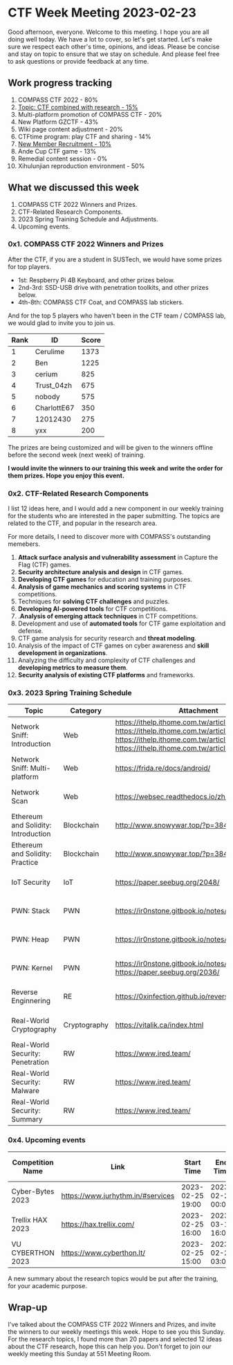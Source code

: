 # CTF Week Meeting 2023-02-23

Good afternoon, everyone. Welcome to this meeting. I hope you are all doing well today. We have a lot to cover, so let's get started. Let's make sure we respect each other's time, opinions, and ideas. Please be concise and stay on topic to ensure that we stay on schedule. And please feel free to ask questions or provide feedback at any time.

## Work progress tracking

1. COMPASS CTF 2022 - 80%
2. <u>Topic: CTF combined with research - 15%</u>
3. Multi-platform promotion of COMPASS CTF - 20%
4. New Platform GZCTF - 43%
5. Wiki page content adjustment - 20%
6. CTFtime program: play CTF and sharing - 14%
7. <u>New Member Recruitment - 10%</u>
8. Ande Cup CTF game - 13%
9. Remedial content session - 0%
10. Xihulunjian reproduction environment - 50%

## What we discussed this week

1. COMPASS CTF 2022 Winners and Prizes.
2. CTF-Related Research Components.
3. 2023 Spring Training Schedule and Adjustments.
4. Upcoming events.

### 0x1. COMPASS CTF 2022 Winners and Prizes

After the CTF, if you are a student in SUSTech, we would have some prizes for top players.

- 1st: Respberry Pi 4B Keyboard, and other prizes below.
- 2nd-3rd: SSD-USB drive with penetration toolkits, and other prizes below.
- 4th-8th: COMPASS CTF Coat, and COMPASS lab stickers.

And for the top 5 players who haven't been in the CTF team / COMPASS lab, we would glad to invite you to join us.

| Rank | ID          | Score |
| ---- | ----------- | ----- |
| 1    | Cerulime    | 1373  |
| 2    | Ben         | 1225  |
| 3    | cerium      | 825   |
| 4    | Trust_04zh  | 675   |
| 5    | nobody      | 575   |
| 6    | CharlottE67 | 350   |
| 7    | 12012430    | 275   |
| 8    | yxx         | 200   |

The prizes are being customized and will be given to the winners offline before the second week (next week) of training.

**I would invite the winners to our training this week and write the order for them prizes. Hope you enjoy this event.**

### 0x2. CTF-Related Research Components

I list 12 ideas here, and I would add a new component in our weekly training for the students who are interested in the paper submitting. The topics are related to the CTF, and popular in the research area.

For more details, I need to discover more with COMPASS's outstanding memebers.

1. **Attack surface analysis and vulnerability assessment** in Capture the Flag (CTF) games.
2. **Security architecture analysis and design** in CTF games.
3. **Developing CTF games** for education and training purposes.
4. **Analysis of game mechanics and scoring systems** in CTF competitions.
5. Techniques for **solving CTF challenges** and puzzles.
6. **Developing AI-powered tools** for CTF competitions.
7. .**Analysis of emerging attack techniques** in CTF competitions.
8. Development and use of **automated tools** for CTF game exploitation and defense.
9. CTF game analysis for security research and **threat modeling**.
10. Analysis of the impact of CTF games on cyber awareness and **skill development in organizations**.
11. Analyzing the difficulty and complexity of CTF challenges and **developing metrics to measure them**.
12. **Security analysis of existing CTF platforms** and frameworks.

### 0x3. 2023 Spring Training Schedule

| Topic                               | Category     | Attachment                                                   | Date              |
| ----------------------------------- | ------------ | ------------------------------------------------------------ | ----------------- |
| Network Sniff: Introduction         | Web          | https://ithelp.ithome.com.tw/articles/10245117 https://ithelp.ithome.com.tw/articles/10245119 https://ithelp.ithome.com.tw/articles/10246315 https://ithelp.ithome.com.tw/articles/10246917 | Feb. 26th, 2023   |
| Network Sniff: Multi-platform       | Web          | https://frida.re/docs/android/                               | March. 5th, 2023  |
| Network Scan                        | Web          | https://websec.readthedocs.io/zh/latest/index.html           | March. 12th, 2023 |
| Ethereum and Solidity: Introduction | Blockchain   | http://www.snowywar.top/?p=3848                              | March. 19th, 2023 |
| Ethereum and Solidity: Practice     | Blockchain   | http://www.snowywar.top/?p=3848                              | March. 26th, 2023 |
| IoT Security                        | IoT          | https://paper.seebug.org/2048/                               | April. 2nd, 2023  |
| PWN: Stack                          | PWN          | https://ir0nstone.gitbook.io/notes/                          | April. 9th, 2023  |
| PWN: Heap                           | PWN          | https://ir0nstone.gitbook.io/notes/                          | April. 16th, 2023 |
| PWN: Kernel                         | PWN          | https://ir0nstone.gitbook.io/notes/ https://paper.seebug.org/2036/ | April. 23th, 2023 |
| Reverse Enginnering                 | RE           | https://0xinfection.github.io/reversing/                     | April. 30th, 2023 |
| Real-World Cryptography             | Cryptography | https://vitalik.ca/index.html                                | May. 7th, 2023    |
| Real-World Security: Penetration    | RW           | https://www.ired.team/                                       | May. 14th, 2023   |
| Real-World Security: Malware        | RW           | https://www.ired.team/                                       | May. 21st, 2023   |
| Real-World Security: Summary        | RW           | https://www.ired.team/                                       | May. 28th, 2023   |

### 0x4. Upcoming events

| Competition Name  | Link                              | Start Time       | End Time         | Require pre-register |
| ----------------- | --------------------------------- | ---------------- | ---------------- | -------------------- |
| Cyber-Bytes 2023  | https://www.jurhythm.in/#services | 2023-02-25 19:00 | 2023-02-26 00:00 | False                |
| Trellix HAX 2023  | https://hax.trellix.com/          | 2023-02-25 16:00 | 2023-03-11 16:00 | False                |
| VU CYBERTHON 2023 | https://www.cyberthon.lt/         | 2023-02-25 15:00 | 2023-02-26 03:00 | False                |

A new summary about the research topics would be put after the training, for your academic purpose.

## Wrap-up

I've talked about the COMPASS CTF 2022 Winners and Prizes, and invite the winners to our weekly meetings this week. Hope to see you this Sunday. For the research topics, I found more than 20 papers and selected 12 ideas about the CTF research, hope this can help you. Don't forget to join our weekly meeting this Sunday at 551 Meeting Room.